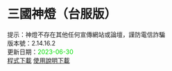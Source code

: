 # 三國神燈（台服版）
提示：神燈不存在其他任何宣傳網站或論壇，謹防電信詐騙<br>
版本號：2.14.16.2<br>
更新日期：<font color="#00dd00">2023-06-30</font><br>
[程式下載](https://pixeldrain.com/u/aNMLPhdy) [使用說明下載](https://pixeldrain.com/u/rQcYUYW5)<br>
